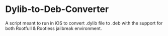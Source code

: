 # Dylib-to-Deb-Converter
A script meant to run in iOS to convert .dylib file to .deb with the support for both Rootfull &amp; Rootless jailbreak environment.
